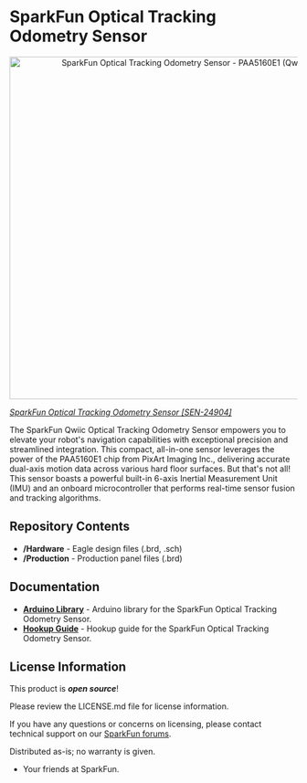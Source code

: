 SparkFun Optical Tracking Odometry Sensor
========================================

<center><img src="https://cdn.sparkfun.com/assets/parts/2/5/2/0/9/SEN-24904-Optical-Tracking-Odometry-Sensor-Feature.jpg" width="600" height="600" alt="SparkFun Optical Tracking Odometry Sensor - PAA5160E1 (Qwiic)"></center>

[*SparkFun Optical Tracking Odometry Sensor [SEN-24904]*](https://www.sparkfun.com/products/24904)

The SparkFun Qwiic Optical Tracking Odometry Sensor empowers you to elevate your robot's navigation capabilities with exceptional precision and streamlined integration. This compact, all-in-one sensor leverages the power of the PAA5160E1 chip from PixArt Imaging Inc., delivering accurate dual-axis motion data across various hard floor surfaces. But that's not all! This sensor boasts a powerful built-in 6-axis Inertial Measurement Unit (IMU) and an onboard microcontroller that performs real-time sensor fusion and tracking algorithms.


Repository Contents
-------------------

* **/Hardware** - Eagle design files (.brd, .sch)
* **/Production** - Production panel files (.brd)



Documentation
--------------
* **[Arduino Library](https://github.com/sparkfun/SparkFun_Qwiic_OTOS_Arduino_Library)** - Arduino library for the SparkFun Optical Tracking Odometry Sensor.
* **[Hookup Guide](https://docs.sparkfun.com/SparkFun_Optical_Tracking_Odometry_Sensor/)** - Hookup guide for the SparkFun Optical Tracking Odometry Sensor.


License Information
-------------------

This product is _**open source**_! 

Please review the LICENSE.md file for license information. 

If you have any questions or concerns on licensing, please contact technical support on our [SparkFun forums](https://forum.sparkfun.com/viewforum.php?f=152).

Distributed as-is; no warranty is given.

- Your friends at SparkFun.

_<COLLABORATION CREDIT>_
